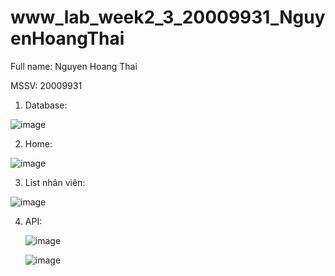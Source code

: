 # www_lab_week2_3_20009931_NguyenHoangThai 
 
 Full name: Nguyen Hoang Thai 
 
 MSSV: 20009931 
 
 
1. Database:
 
 ![image](https://github.com/NguyenHoangThai0204/www_lab_week2_3_20009931_NguyenHoangThai/assets/98085097/e0f242a5-d6ba-4a79-b6bd-af90c3aa891f)
 
2. Home:
 
 ![image](https://github.com/NguyenHoangThai0204/www_lab_week2_3_20009931_NguyenHoangThai/assets/98085097/b8d7ab3b-e5fa-4b29-8dc6-80ffee28e804)
 
 3. List nhân viên:
 
 ![image](https://github.com/NguyenHoangThai0204/www_lab_week2_3_20009931_NguyenHoangThai/assets/98085097/fbaded03-2851-4783-9302-0f0ae385465a)
 
 
 4. API:

    ![image](https://github.com/NguyenHoangThai0204/www_lab_week2_3_20009931_NguyenHoangThai/assets/98085097/5bedf4de-8279-49df-bf28-17ecc714fa71)

    ![image](https://github.com/NguyenHoangThai0204/www_lab_week2_3_20009931_NguyenHoangThai/assets/98085097/c457cd74-8463-435e-b568-9b20263dc990)

